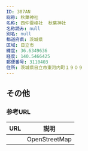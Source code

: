 ```yaml
---
ID: 307AN
総称: 秋葉神社
名称: 西仲霊峰社  秋葉神社
名称読み: null
別名: null
都道府県: 茨城県
区域: 日立市
緯度: 36.6349636
経度: 140.5466425
郵便番号: 3110403
住所: 茨城県日立市東河内町１９０９
---
```


## その他

### 参考URL

| URL | 説明          |
| --- | ------------- |
|     | OpenStreetMap |
